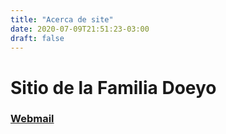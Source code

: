 ```yaml
---
title: "Acerca de site"
date: 2020-07-09T21:51:23-03:00
draft: false    
---
```


# Sitio de la Familia Doeyo
### [Webmail](http://mail.google.com/a/doeyo.com.ar/)